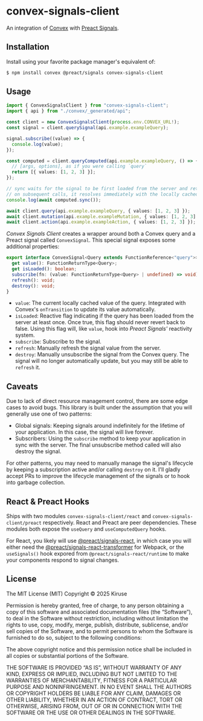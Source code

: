 # convex-signals-client
An integration of [Convex](https://www.convex.dev/) with [Preact Signals](https://preactjs.com/guide/v10/signals).

## Installation
Install using your favorite package manager's equivalent of:

```bash
$ npm install convex @preact/signals convex-signals-client
```

## Usage
```typescript
import { ConvexSignalsClient } from "convex-signals-client";
import { api } from "./convex/_generated/api";

const client = new ConvexSignalsClient(process.env.CONVEX_URL!);
const signal = client.querySignal(api.example.exampleQuery);

signal.subscribe((value) => {
  console.log(value);
});

const computed = client.queryComputed(api.example.exampleQuery, () => {
  // [args, options], as if you were calling `query`
  return [{ values: [1, 2, 3] }];
});

// sync waits for the signal to be first loaded from the server and returns its value.
// on subsequent calls, it resolves immediately with the locally cached value.
console.log(await computed.sync());

await client.query(api.example.exampleQuery, { values: [1, 2, 3] });
await client.mutation(api.example.exampleMutation, { values: [1, 2, 3] });
await client.action(api.example.exampleAction, { values: [1, 2, 3] });
```

*Convex Signals Client* creates a wrapper around both a Convex query and a Preact signal called `ConvexSignal`. This special signal exposes some additional properties:

```typescript
export interface ConvexSignal<Query extends FunctionReference<"query">> {
  get value(): FunctionReturnType<Query>;
  get isLoaded(): boolean;
  subscribe(fn: (value: FunctionReturnType<Query> | undefined) => void): (() => void);
  refresh(): void;
  destroy(): void;
}
```

- `value`: The current locally cached value of the query. Integrated with Convex's `onTransition` to update its value automatically.
- `isLoaded`: Reactive flag indicating if the query has been loaded from the server at least once. Once true, this flag should never revert back to false. Using this flag will, like `value`, hook into *Preact Signals'* reactivity system.
- `subscribe`: Subscribe to the signal.
- `refresh`: Manually refresh the signal value from the server.
- `destroy`: Manually unsubscribe the signal from the Convex query. The signal will no longer automatically update, but you may still be able to `refresh` it.

## Caveats
Due to lack of direct resource management control, there are some edge cases to avoid bugs. This library is built under the assumption that you will generally use one of two patterns:

- Global signals: Keeping signals around indefinitely for the lifetime of your application. In this case, the signal will live forever.
- Subscribers: Using the `subscribe` method to keep your application in sync with the server. The final unsubscribe method called will also destroy the signal.

For other patterns, you may need to manually manage the signal's lifecycle by keeping a subscription active and/or calling `destroy` on it. I'll gladly accept PRs to improve the lifecycle management of the signals or to hook into garbage collection.

## React & Preact Hooks
Ships with two modules `convex-signals-client/react` and `convex-signals-client/preact` respectively. React and Preact are peer dependencies. These modules both expose the `useQuery` and `useComputedQuery` hooks.

For React, you likely will use [@preact/signals-react](https://www.npmjs.com/package/@preact/signals-react), in which case you will either need the [@preact/signals-react-transformer](https://www.npmjs.com/package/@preact/signals-react-transformer) for Webpack, or the `useSignals()` hook expored from `@preact/signals-react/runtime` to make your components respond to signal changes.

## License
The MIT License (MIT)
Copyright © 2025 Kiruse

Permission is hereby granted, free of charge, to any person obtaining a copy of this software and associated documentation files (the “Software”), to deal in the Software without restriction, including without limitation the rights to use, copy, modify, merge, publish, distribute, sublicense, and/or sell copies of the Software, and to permit persons to whom the Software is furnished to do so, subject to the following conditions:

The above copyright notice and this permission notice shall be included in all copies or substantial portions of the Software.

THE SOFTWARE IS PROVIDED “AS IS”, WITHOUT WARRANTY OF ANY KIND, EXPRESS OR IMPLIED, INCLUDING BUT NOT LIMITED TO THE WARRANTIES OF MERCHANTABILITY, FITNESS FOR A PARTICULAR PURPOSE AND NONINFRINGEMENT. IN NO EVENT SHALL THE AUTHORS OR COPYRIGHT HOLDERS BE LIABLE FOR ANY CLAIM, DAMAGES OR OTHER LIABILITY, WHETHER IN AN ACTION OF CONTRACT, TORT OR OTHERWISE, ARISING FROM, OUT OF OR IN CONNECTION WITH THE SOFTWARE OR THE USE OR OTHER DEALINGS IN THE SOFTWARE.

